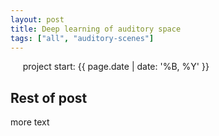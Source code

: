 ```yaml
---
layout: post
title: Deep learning of auditory space
tags: ["all", "auditory-scenes"]
---
```

&nbsp;&nbsp;&nbsp;&nbsp; project start: {{ page.date | date: '%B, %Y' }}
<!--more-->

## Rest of post
more text
